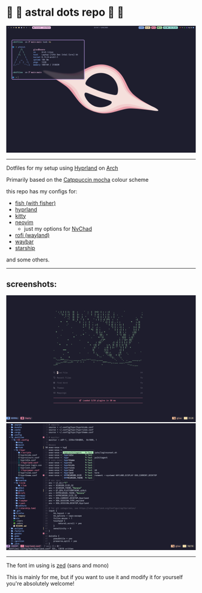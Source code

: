 # 🌙 🪼 astral dots repo 🪼 🌙

![desktop screenshot](./assets/desktop.png)

---

Dotfiles for my setup using [Hyprland](https://hyprland.org/) on [Arch](https://archlinux.org/)

Primarily based on the [Catppuccin mocha](https://catppuccin.com/) colour scheme

this repo has my configs for:
- [fish (with fisher)](https://fishshell.com/)
- [hyprland](https://hyprland.org/)
- [kitty](https://sw.kovidgoyal.net/kitty/)
- [neovim](https://neovim.io/)
  - just my options for [NvChad](https://nvchad.com/)
- [rofi (wayland)](https://github.com/davatorium/rofi)
- [waybar](https://github.com/Alexays/Waybar)
- [starship](https://starship.rs/)

and some others.

---

## screenshots:
![nvim screenshot 1](./assets/nvim-1.png)
![nvim screenshot 2](./assets/nvim-2.png)

---

The font im using is [zed](https://github.com/zed-industries/zed-fonts) (sans and mono)

This is mainly for me, but if you want to use it and modify it for yourself you're absolutely welcome!

